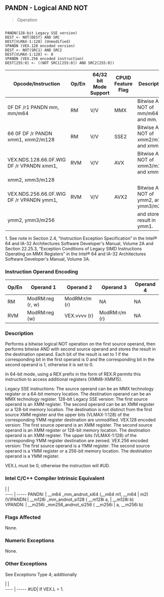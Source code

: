 ## PANDN - Logical AND NOT

> Operation
``` slim

PANDN(128-bit Legacy SSE version)
DEST <- NOT(DEST) AND SRC
DEST[VLMAX-1:128] (Unmodified)
VPANDN (VEX.128 encoded version)
DEST <- NOT(SRC1) AND SRC2
DEST[VLMAX-1:128] <- 0
VPANDN (VEX.256 encoded instruction)
DEST[255:0] <- ((NOT SRC1[255:0]) AND SRC2[255:0])

```

 Opcode/Instruction                      | Op/En| 64/32 bit Mode Support| CPUID Feature Flag| Description                           
 ---  | --- | --- | --- | ---
 0F DF /r1 PANDN mm, mm/m64              | RM   | V/V                   | MMX               | Bitwise AND NOT of mm/m64 and mm.     
 66 0F DF /r PANDN xmm1, xmm2/m128       | RM   | V/V                   | SSE2              | Bitwise AND NOT of xmm2/m128 and xmm1.
 VEX.NDS.128.66.0F.WIG DF /r VPANDN xmm1,| RVM  | V/V                   | AVX               | Bitwise AND NOT of xmm3/m128 and xmm2.
 xmm2, xmm3/m128                         |      |                       |                   |                                       
 VEX.NDS.256.66.0F.WIG DF /r VPANDN ymm1,| RVM  | V/V                   | AVX2              | Bitwise AND NOT of ymm2, and ymm3/m256
 ymm2, ymm3/m256                         |      |                       |                   | and store result in ymm1.             
<aside class="notification">
1. See note in Section 2.4, “Instruction Exception Specification” in
the Intel® 64 and IA-32 Architectures Software Developer's Manual, Volume 2A
and Section 22.25.3, “Exception Conditions of Legacy SIMD Instructions Operating
on MMX Registers” in the Intel® 64 and IA-32 Architectures Software Developer's
Manual, Volume 3A.
</aside>


### Instruction Operand Encoding
 Op/En| Operand 1       | Operand 2    | Operand 3    | Operand 4
 ---  | --- | --- | --- | ---
 RM   | ModRM:reg (r, w)| ModRM:r/m (r)| NA           | NA       
 RVM  | ModRM:reg (w)   | VEX.vvvv (r) | ModRM:r/m (r)| NA       

### Description
Performs a bitwise logical NOT operation on the first source operand, then performs
bitwise AND with second source operand and stores the result in the destination
operand. Each bit of the result is set to 1 if the corresponding bit in the
first operand is 0 and the corresponding bit in the second operand is 1, otherwise
it is set to 0.

In 64-bit mode, using a REX prefix in the form of REX.R permits this instruction
to access additional registers (XMM8-XMM15).

Legacy SSE instructions: The source operand can be an MMX technology register
or a 64-bit memory location. The destination operand can be an MMX technology
register. 128-bit Legacy SSE version: The first source operand is an XMM register.
The second operand can be an XMM register or a 128-bit memory location. The
destination is not distinct from the first source XMM register and the upper
bits (VLMAX-1:128) of the corresponding YMM register destination are unmodified.
VEX.128 encoded version: The first source operand is an XMM register. The second
source operand is an XMM register or 128-bit memory location. The destination
operand is an XMM register. The upper bits (VLMAX-1:128) of the corresponding
YMM register destination are zeroed. VEX.256 encoded version: The first source
operand is a YMM register. The second source operand is a YMM register or a
256-bit memory location. The destination operand is a YMM register.

<aside class="notification">
VEX.L must be 0, otherwise the instruction will #UD.
</aside>



### Intel C/C++ Compiler Intrinsic Equivalent
   | |  
---- | -----
 PANDN:   | __m64 _mm_andnot_si64 (__m64 m1, __m64
          | m2)                                   
 (V)PANDN:| __m128i _mm_andnot_si128 ( __m128i a, 
          | __m128i b)                            
 VPANDN:  | __m256i _mm256_andnot_si256 ( __m256i 
          | a, __m256i b)                         

### Flags Affected
None.


### Numeric Exceptions
None.


### Other Exceptions
See Exceptions Type 4; additionally

   | |  
---- | -----
 #UD| If VEX.L = 1.
